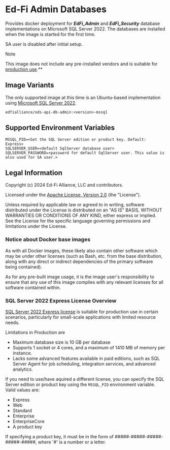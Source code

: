 # Ed-Fi Admin Databases

Provides docker deployment for **_EdFi_Admin_** and **_EdFi_Security_** database
implementations on Microsoft SQL Server 2022. The databases are installed when the image is
started for the first time.

SA user is disabled after initial setup.

> [!NOTE]
> This image does not include any pre-installed vendors and is suitable for
> [production use](#sql-server-2022-express-license-overview).**

## Image Variants

The only supported image at this time is an Ubuntu-based implementation using
[Microsoft SQL Server 2022](https://mcr.microsoft.com/product/mssql/server/about).

`edfialliance/ods-api-db-admin:<version>-mssql`

## Supported Environment Variables

```none
MSSQL_PID=<Set the SQL Server edition or product key. Default: Express>
SQLSERVER_USER=<default SqlServer database user>
SQLSERVER_PASSWORD=<password for default SqlServer user. This value is also used for SA user.>
```

## Legal Information

Copyright (c) 2024 Ed-Fi Alliance, LLC and contributors.

Licensed under the [Apache License, Version
2.0]([LICENSE](https://www.apache.org/licenses/LICENSE-2.0.txt)) (the
"License").

Unless required by applicable law or agreed to in writing, software distributed
under the License is distributed on an "AS IS" BASIS, WITHOUT WARRANTIES OR
CONDITIONS OF ANY KIND, either express or implied. See the License for the
specific language governing permissions and limitations under the License.

### Notice about Docker base images

As with all Docker images, these likely also contain other software which may be
under other licenses (such as Bash, etc. from the base distribution, along with
any direct or indirect dependencies of the primary software being contained).

As for any pre-built image usage, it is the image user's responsibility to
ensure that any use of this image complies with any relevant licenses for all
software contained within.

### SQL Server 2022 Express License Overview

[SQL Server 2022 Express license](https://www.microsoft.com/en-us/Useterms/Retail/SQLServer2022/SQLServer2022DeveloperExpressEvaluation/Useterms_Retail_SQLServer2022_SQLServer2022DeveloperExpressEvaluation_English.htm) is suitable for production use in certain scenarios,
particularly for small-scale applications with limited resource needs.

Limitations in Production are
- Maximum database size is 10 GB per database
- Supports 1 socket or 4 cores, and a maximum of 1410 MB of memory per instance.
- Lacks some advanced features available in paid editions, such as SQL Server Agent
for job scheduling, integration services, and advanced analytics.

If you need to use/have aquired a different license, you can specify the 
SQL Server edition or product key using the `MSSQL_PID` environment variable.
Valid values are:

- Express
- Web
- Standard
- Enterprise
- EnterpriseCore
- A product key

If specifying a product key, it must be in the form of #####-#####-#####-#####-#####,
where '#' is a number or a letter.
